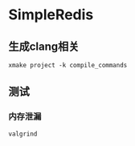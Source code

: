 # SimpleRedis

## 生成clang相关

```shell
xmake project -k compile_commands
```

## 测试

### 内存泄漏

`valgrind`